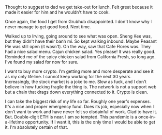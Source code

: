 Thought to suggest to dad we get take-out for lunch. Felt great because it made it easier for him and he wouldn't have to cook.

Once again, the food I get from Grubhub disappointed. I don't know why I never manage to get good food. Next time.

Walked up to Irving, going around to see what was open. Sheng Kee was, but they didn't have their banh mi. So kept walking inbound. Maybe Peasant Pie was still open (it wasn't). On the way, saw that Cafe Flores was. They had a nice salad menu. Cajun chicken salad. Yes please! It was really good. Reminded me of the spicy chicken salad from California Fresh, so long ago. I've found my salad for now for sure.

I want to buy more crypto. I'm getting more and more desperate and see it as my only lifeline. I cannot keep working for the next 30 years. Increasingly, the stock market is a joke to me. Slow as fuck, and I don't believe in how fucking fragile the thing is. The network is not a support web but a chain that drags down everything connected to it. Crypto is clean.

I can take the biggest risk of my life so far. Roughly one year's expenses. It's a nice and proper emergency fund. Does its job, especially now when I don't want to work and have never felt so disdainful of work. Glad to have it. But. Double-digit ETH is near. I am *so* tempted. This pandemic is a once-in-a-lifetime opportunity. If I want it, this is the only time I would be able to get it. I'm absolutely certain of that.
